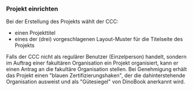 ### Projekt einrichten

Bei der Erstellung des Projekts wählt der CCC:

- einen Projekttitel
- eines der (drei) vorgeschlagenen Layout-Muster für die Titelseite des Projekts

Falls der CCC nicht als regulärer Benutzer (Einzelperson) handelt, sondern im Auftrag einer fakultären Organisation ein Projekt organisiert, kann er einen Antrag an die fakultäre Organisation stellen. Bei Genehmigung erhält das Projekt einen "blauen Zertifizierungshaken", der die dahinterstehende Organisation ausweist und als "Gütesiegel" von DinoBook anerkannt wird.